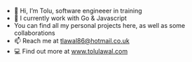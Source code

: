 - 👋 Hi, I’m Tolu, software engineeer in training 
- 🌱 I currently work with Go & Javascript 
-  You can find all my personal projects here, as well as some collaborations 
- 📫 Reach me at tlawal86@hotmail.co.uk
- :computer: Find out more at www.tolulawal.com

<!---
tb38r/tb38r is a ✨ special ✨ repository because its `README.md` (this file) appears on your GitHub profile.
You can click the Preview link to take a look at your changes.
--->
